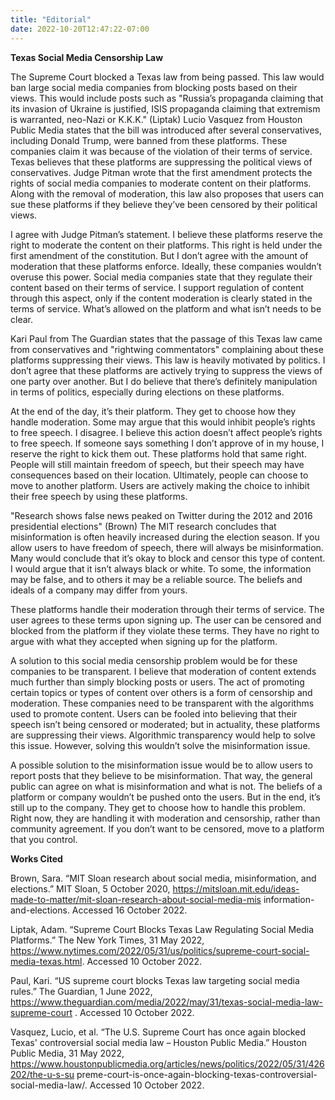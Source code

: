 ```yaml
---
title: "Editorial"
date: 2022-10-20T12:47:22-07:00
---
```


**Texas Social Media Censorship Law**

The Supreme Court blocked a Texas law from being passed. This law would ban large social media companies from blocking posts based on their views. This would include posts such as "Russia’s propaganda claiming that its invasion of Ukraine is justified, ISIS propaganda claiming that extremism is warranted, neo-Nazi or K.K.K." (Liptak) Lucio Vasquez from Houston Public Media states that the bill was introduced after several conservatives, including Donald Trump, were banned from these platforms. These companies claim it was because of the violation of their terms of service. Texas believes that these platforms are suppressing the political views of conservatives. Judge Pitman wrote that the first amendment protects the rights of social media companies to moderate content on their platforms. Along with the removal of moderation, this law also proposes that users can sue these platforms if they believe they’ve been censored by their political views.

I agree with Judge Pitman’s statement. I believe these platforms reserve the right to moderate the content on their platforms. This right is held under the first amendment of the constitution. But I don’t agree with the amount of moderation that these platforms enforce. Ideally, these companies wouldn’t overuse this power. Social media companies state that they regulate their content based on their terms of service. I support regulation of content through this aspect, only if the content moderation is clearly stated in the terms of service. What’s allowed on the platform and what isn’t needs to be clear.

Kari Paul from The Guardian states that the passage of this Texas law came from conservatives and "rightwing commentators" complaining about these platforms suppressing their views. This law is heavily motivated by politics. I don’t agree that these platforms are actively trying to suppress the views of one party over another. But I do believe that there’s definitely manipulation in terms of politics, especially during elections on these platforms.

At the end of the day, it’s their platform. They get to choose how they handle moderation. Some may argue that this would inhibit people’s rights to free speech. I disagree. I believe this action doesn’t affect people’s rights to free speech. If someone says something I don’t approve of in my house, I reserve the right to kick them out. These platforms hold that same right. People will still maintain freedom of speech, but their speech may have consequences based on their location. Ultimately, people can choose to move to another platform. Users are actively making the choice to inhibit their free speech by using these platforms.

"Research shows false news peaked on Twitter during the 2012 and 2016 presidential elections" (Brown) The MIT research concludes that misinformation is often heavily increased during the election season. If you allow users to have freedom of speech, there will always be misinformation. Many would conclude that it’s okay to block and censor this type of content. I would argue that it isn’t always black or white. To some, the information may be false, and to others it may be a reliable source. The beliefs and ideals of a company may differ from yours.

These platforms handle their moderation through their terms of service. The user agrees to these terms upon signing up. The user can be censored and blocked from the platform if they violate these terms. They have no right to argue with what they accepted when signing up for the platform.

A solution to this social media censorship problem would be for these companies to be transparent. I believe that moderation of content extends much further than simply blocking posts or users. The act of promoting certain topics or types of content over others is a form of censorship and moderation. These companies need to be transparent with the algorithms used to promote content. Users can be fooled into believing that their speech isn’t being censored or moderated; but in actuality, these platforms are suppressing their views. Algorithmic transparency would help to solve this issue. However, solving this wouldn’t solve the misinformation issue.

A possible solution to the misinformation issue would be to allow users to report posts that they believe to be misinformation. That way, the general public can agree on what is misinformation and what is not. The beliefs of a platform or company wouldn’t be pushed onto the users. But in the end, it’s still up to the company. They get to choose how to handle this problem. Right now, they are handling it with moderation and censorship, rather than community agreement. If you don’t want to be censored, move to a platform that you control.

**Works Cited**

Brown, Sara. “MIT Sloan research about social media, misinformation, and elections.” MIT
Sloan, 5 October 2020,
https://mitsloan.mit.edu/ideas-made-to-matter/mit-sloan-research-about-social-media-mis
information-and-elections. Accessed 16 October 2022.

Liptak, Adam. “Supreme Court Blocks Texas Law Regulating Social Media Platforms.” The
New York Times, 31 May 2022,
https://www.nytimes.com/2022/05/31/us/politics/supreme-court-social-media-texas.html.
Accessed 10 October 2022.

Paul, Kari. “US supreme court blocks Texas law targeting social media rules.” The Guardian, 1
June 2022,
https://www.theguardian.com/media/2022/may/31/texas-social-media-law-supreme-court
. Accessed 10 October 2022.

Vasquez, Lucio, et al. “The U.S. Supreme Court has once again blocked Texas' controversial
social media law – Houston Public Media.” Houston Public Media, 31 May 2022,
https://www.houstonpublicmedia.org/articles/news/politics/2022/05/31/426202/the-u-s-su
preme-court-is-once-again-blocking-texas-controversial-social-media-law/. Accessed 10
October 2022.
